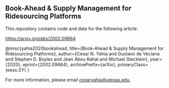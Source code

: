## Book-Ahead &amp; Supply Management for Ridesourcing Platforms

This repository contains code and data for the following article:

https://arxiv.org/abs/2002.09664

@misc{yahia2020bookahead,
    title={Book-Ahead & Supply Management for Ridesourcing Platforms},
    author={Cesar N. Yahia and Gustavo de Veciana and Stephen D. Boyles and Jean Abou Rahal and Michael Stecklein},
    year={2020},
    eprint={2002.09664},
    archivePrefix={arXiv},
    primaryClass={eess.SY}
}

For more information, please email cesaryahia@utexas.edu.

